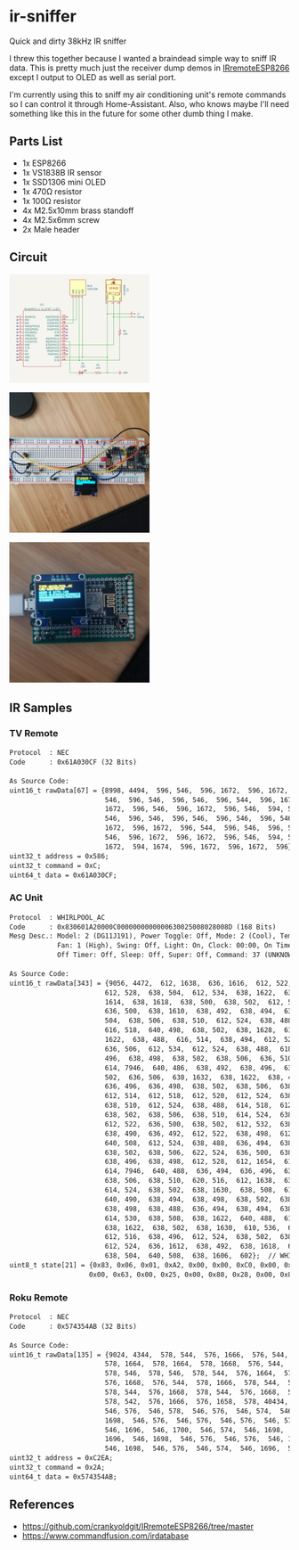 # ir-sniffer

Quick and dirty 38kHz IR sniffer

I threw this together because I wanted a braindead simple way to sniff IR data. 
This is pretty much just the receiver dump demos in [IRremoteESP8266](https://github.com/crankyoldgit/IRremoteESP8266/tree/master)
except I output to OLED as well as serial port.

I'm currently using this to sniff my air conditioning unit's remote commands so I can control it through Home-Assistant.
Also, who knows maybe I'll need something like this in the future for some other dumb thing I make.

## Parts List

- 1x ESP8266
- 1x VS1838B IR sensor
- 1x SSD1306 mini OLED
- 1x 470Ω resistor
- 1x 100Ω resistor
- 4x M2.5x10mm brass standoff
- 4x M2.5x6mm screw
- 2x Male header

## Circuit

<a href="images/schematic-cropped.png"><img src="images/schematic-cropped.png" alt="cropped schematic" width="50%" height="50%"/></a>

<a href="images/breadboard.jpg"><img src="images/breadboard.jpg" alt="breadboard" width="50%" height="50%"/></a>

<a href="images/protoboard.jpg"><img src="images/protoboard.jpg" alt="protoboard" width="50%" height="50%"/></a>

## IR Samples

### TV Remote

```txt
Protocol  : NEC
Code      : 0x61A030CF (32 Bits)

As Source Code:
uint16_t rawData[67] = {8998, 4494,  596, 546,  596, 1672,  596, 1672,  596, 
                        546,  596, 546,  596, 546,  596, 544,  596, 1672,  596, 
                        1672,  596, 546,  596, 1672,  596, 546,  594, 548,  594, 
                        546,  596, 546,  596, 546,  596, 546,  596, 546,  596, 
                        1672,  596, 1672,  596, 544,  596, 546,  596, 546,  596, 
                        546,  596, 1672,  596, 1672,  596, 546,  594, 548,  596, 
                        1672,  594, 1674,  596, 1672,  596, 1672,  596};  // NEC 61A030CF
uint32_t address = 0x586;
uint32_t command = 0xC;
uint64_t data = 0x61A030CF;
```

### AC Unit

```txt
Protocol  : WHIRLPOOL_AC
Code      : 0x830601A20000C0000000000000630025008028008D (168 Bits)
Mesg Desc.: Model: 2 (DG11J191), Power Toggle: Off, Mode: 2 (Cool), Temp: 26C, 
            Fan: 1 (High), Swing: Off, Light: On, Clock: 00:00, On Timer: Off, 
            Off Timer: Off, Sleep: Off, Super: Off, Command: 37 (UNKNOWN)

As Source Code:
uint16_t rawData[343] = {9056, 4472,  612, 1638,  636, 1616,  612, 522,  638, 498,  
                        612, 528,  638, 504,  612, 534,  638, 1622,  638, 488,  638, 
                        1614,  638, 1618,  638, 500,  638, 502,  612, 532,  638, 510, 
                        636, 500,  638, 1610,  638, 492,  638, 494,  638, 498,  638, 
                        504,  638, 506,  638, 510,  612, 524,  638, 488,  612, 1642,  
                        616, 518,  640, 498,  638, 502,  638, 1628,  612, 536,  638, 
                        1622,  638, 488,  616, 514,  638, 494,  612, 524,  614, 526,  
                        636, 506,  612, 534,  612, 524,  638, 488,  618, 512,  638, 
                        496,  638, 498,  638, 502,  638, 506,  636, 510,  612, 506,  
                        614, 7946,  640, 486,  638, 492,  638, 496,  636, 500,  636, 
                        502,  636, 506,  638, 1632,  638, 1622,  638, 488,  612, 518,  
                        636, 496,  636, 498,  638, 502,  638, 506,  638, 508,  612, 524,  
                        612, 514,  612, 518,  612, 520,  612, 524,  638, 500,  638, 506,  
                        638, 510,  612, 524,  638, 488,  614, 518,  612, 522,  638, 500,  
                        638, 502,  638, 506,  638, 510,  614, 524,  638, 488,  636, 492,  
                        612, 522,  636, 500,  638, 502,  612, 532,  638, 510,  612, 524,  
                        638, 490,  636, 492,  612, 522,  638, 498,  612, 528,  612, 530,  
                        640, 508,  612, 524,  638, 488,  636, 494,  638, 494,  638, 500,  
                        638, 502,  638, 506,  622, 524,  636, 500,  638, 1612,  638, 1616,  
                        638, 496,  638, 498,  612, 528,  612, 1654,  612, 1658,  612, 506,  
                        614, 7946,  640, 488,  636, 494,  636, 496,  638, 498,  638, 504,  
                        638, 506,  638, 510,  620, 516,  612, 1638,  638, 492,  640, 1618,  
                        614, 524,  638, 502,  638, 1630,  638, 508,  612, 524,  638, 488,  
                        640, 490,  638, 494,  638, 498,  638, 502,  638, 506,  636, 508,  
                        638, 498,  638, 488,  636, 494,  638, 494,  638, 498,  612, 528,  
                        614, 530,  638, 508,  638, 1622,  640, 488,  612, 518,  638, 496,  
                        638, 1622,  638, 502,  638, 1630,  610, 536,  638, 500,  638, 488,  
                        612, 516,  638, 496,  612, 524,  638, 502,  638, 506,  618, 530,  
                        612, 524,  636, 1612,  638, 492,  638, 1618,  636, 1626,  636, 502,  
                        638, 504,  640, 508,  638, 1606,  602};  // WHIRLPOOL_AC
uint8_t state[21] = {0x83, 0x06, 0x01, 0xA2, 0x00, 0x00, 0xC0, 0x00, 0x00, 0x00, 0x00, 0x00, 
                    0x00, 0x63, 0x00, 0x25, 0x00, 0x80, 0x28, 0x00, 0x8D};
```

### Roku Remote

```txt
Protocol  : NEC
Code      : 0x574354AB (32 Bits)

As Source Code:
uint16_t rawData[135] = {9024, 4344,  578, 544,  576, 1666,  576, 544,  578, 1668,  578, 542,  
                        578, 1664,  578, 1664,  578, 1668,  576, 544,  578, 1666,  578, 546,  
                        578, 546,  578, 546,  578, 544,  576, 1664,  578, 1668,  578, 544,  
                        576, 1668,  576, 544,  578, 1666,  578, 544,  576, 1668,  578, 544,  
                        578, 544,  576, 1668,  578, 544,  576, 1668,  578, 542,  578, 1668,  
                        578, 542,  576, 1666,  576, 1658,  578, 40434,  9012, 4356,  564, 576,  
                        546, 576,  546, 578,  546, 576,  546, 574,  546, 1698,  546, 1696,  548, 
                        1698,  546, 576,  546, 576,  546, 576,  546, 576,  546, 576,  546, 574,  
                        546, 1696,  546, 1700,  546, 574,  546, 1698,  548, 576,  546, 574,  546, 
                        1696,  546, 1698,  546, 576,  546, 576,  546, 1698,  548, 574,  546, 1696,  
                        546, 1698,  546, 576,  546, 574,  546, 1696,  548, 1686,  546};  // NEC 574354AB
uint32_t address = 0xC2EA;
uint32_t command = 0x2A;
uint64_t data = 0x574354AB;
```

## References

- https://github.com/crankyoldgit/IRremoteESP8266/tree/master
- https://www.commandfusion.com/irdatabase
